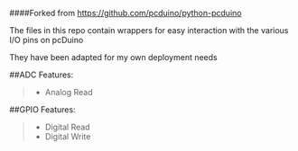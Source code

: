 ####Forked from https://github.com/pcduino/python-pcduino

The files in this repo contain wrappers for easy interaction with the various I/O pins on pcDuino

They have been adapted for my own deployment needs

##ADC Features:
>- Analog Read

##GPIO Features:
>- Digital Read
>- Digital Write
